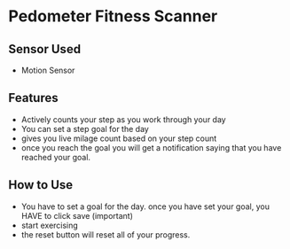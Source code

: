 # Pedometer Fitness Scanner

## Sensor Used
- Motion Sensor

## Features 
- Actively counts your step as you work through your day
- You can set a step goal for the day
- gives you live milage count based on your step count
- once you reach the goal you will get a notification saying that you have reached your goal.


## How to Use
- You have to set a goal for the day. once you have set your goal, you HAVE to click save (important)
- start exercising
- the reset button will reset all of your progress. 
